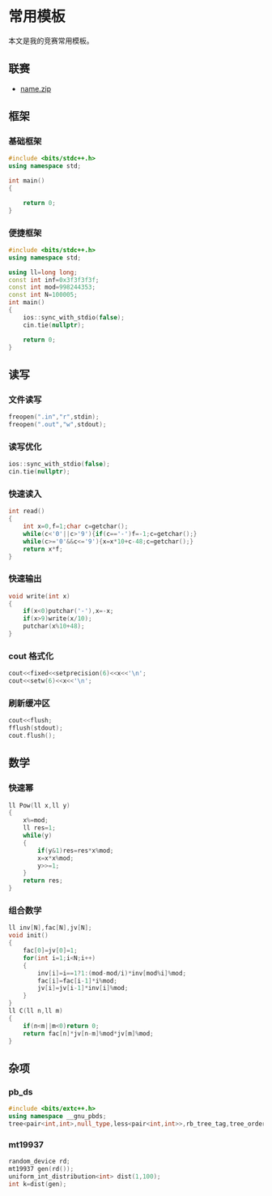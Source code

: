 # 常用模板

本文是我的竞赛常用模板。

## 联赛

- [name.zip](assets/name.zip)

## 框架

### 基础框架

```cpp
#include <bits/stdc++.h>
using namespace std;

int main()
{

	return 0;
}
```

### 便捷框架

```cpp
#include <bits/stdc++.h>
using namespace std;

using ll=long long;
const int inf=0x3f3f3f3f;
const int mod=998244353;
const int N=100005;
int main()
{
	ios::sync_with_stdio(false);
	cin.tie(nullptr);

	return 0;
}
```

## 读写

### 文件读写

```cpp
freopen(".in","r",stdin);
freopen(".out","w",stdout);
```

### 读写优化

```cpp
ios::sync_with_stdio(false);
cin.tie(nullptr);
```

### 快速读入

```cpp
int read()
{
	int x=0,f=1;char c=getchar();
	while(c<'0'||c>'9'){if(c=='-')f=-1;c=getchar();}
	while(c>='0'&&c<='9'){x=x*10+c-48;c=getchar();}
	return x*f;
}
```

### 快速输出

```cpp
void write(int x)
{
	if(x<0)putchar('-'),x=-x;
	if(x>9)write(x/10);
	putchar(x%10+48);
}
```

### cout 格式化

```cpp
cout<<fixed<<setprecision(6)<<x<<'\n';
cout<<setw(6)<<x<<'\n';
```

### 刷新缓冲区

```cpp
cout<<flush;
fflush(stdout);
cout.flush();
```

## 数学

### 快速幂

```cpp
ll Pow(ll x,ll y)
{
	x%=mod;
	ll res=1;
	while(y)
	{
		if(y&1)res=res*x%mod;
		x=x*x%mod;
		y>>=1;
	}
	return res;
}
```

### 组合数学

```cpp
ll inv[N],fac[N],jv[N];
void init()
{
	fac[0]=jv[0]=1;
	for(int i=1;i<N;i++)
	{
		inv[i]=i==1?1:(mod-mod/i)*inv[mod%i]%mod;
		fac[i]=fac[i-1]*i%mod;
		jv[i]=jv[i-1]*inv[i]%mod;
	}
}
ll C(ll n,ll m)
{
	if(n<m||m<0)return 0;
	return fac[n]*jv[n-m]%mod*jv[m]%mod;
}
```

## 杂项

### pb_ds

```cpp
#include <bits/extc++.h>
using namespace __gnu_pbds;
tree<pair<int,int>,null_type,less<pair<int,int>>,rb_tree_tag,tree_order_statistics_node_update> T;
```

### mt19937

```cpp
random_device rd;
mt19937 gen(rd());
uniform_int_distribution<int> dist(1,100);
int k=dist(gen);
```
